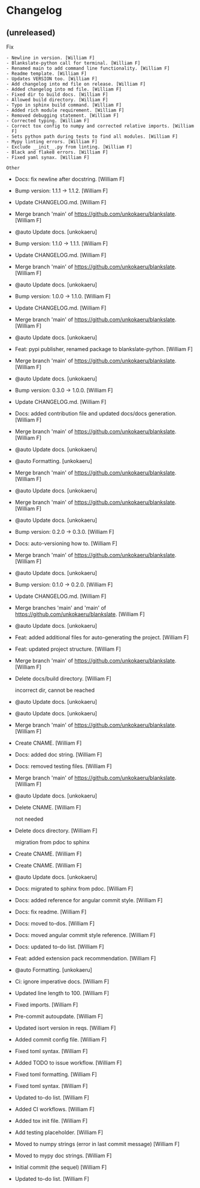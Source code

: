 Changelog
=========


(unreleased)
------------

Fix
~~~
- Newline in version. [William F]
- Blankslate-python call for terminal. [William F]
- Renamed main to add command line functionality. [William F]
- Readme template. [William F]
- Updates VERSION too. [William F]
- Add changelog into md file on release. [William F]
- Added changelog into md file. [William F]
- Fixed dir to build docs. [William F]
- Allowed build directory. [William F]
- Typo in sphinx build command. [William F]
- Added rich module requirement. [William F]
- Removed debugging statement. [William F]
- Corrected typing. [William F]
- Correct tox config to numpy and corrected relative imports. [William
  F]
- Sets python path during tests to find all modules. [William F]
- Mypy linting errors. [William F]
- Exclude __init__.py from linting. [William F]
- Black and flake8 errors. [William F]
- Fixed yaml synax. [William F]

Other
~~~~~
- Docs: fix newline after docstring. [William F]
- Bump version: 1.1.1 -> 1.1.2. [William F]
- Update CHANGELOG.md. [William F]
- Merge branch 'main' of https://github.com/unkokaeru/blankslate.
  [William F]
- @auto Update docs. [unkokaeru]
- Bump version: 1.1.0 -> 1.1.1. [William F]
- Update CHANGELOG.md. [William F]
- Merge branch 'main' of https://github.com/unkokaeru/blankslate.
  [William F]
- @auto Update docs. [unkokaeru]
- Bump version: 1.0.0 -> 1.1.0. [William F]
- Update CHANGELOG.md. [William F]
- Merge branch 'main' of https://github.com/unkokaeru/blankslate.
  [William F]
- @auto Update docs. [unkokaeru]
- Feat: pypi publisher, renamed package to blankslate-python. [William
  F]
- Merge branch 'main' of https://github.com/unkokaeru/blankslate.
  [William F]
- @auto Update docs. [unkokaeru]
- Bump version: 0.3.0 -> 1.0.0. [William F]
- Update CHANGELOG.md. [William F]
- Docs: added contribution file and updated docs/docs generation.
  [William F]
- Merge branch 'main' of https://github.com/unkokaeru/blankslate.
  [William F]
- @auto Update docs. [unkokaeru]
- @auto Formatting. [unkokaeru]
- Merge branch 'main' of https://github.com/unkokaeru/blankslate.
  [William F]
- @auto Update docs. [unkokaeru]
- Merge branch 'main' of https://github.com/unkokaeru/blankslate.
  [William F]
- @auto Update docs. [unkokaeru]
- Bump version: 0.2.0 -> 0.3.0. [William F]
- Docs: auto-versioning how to. [William F]
- Merge branch 'main' of https://github.com/unkokaeru/blankslate.
  [William F]
- @auto Update docs. [unkokaeru]
- Bump version: 0.1.0 -> 0.2.0. [William F]
- Update CHANGELOG.md. [William F]
- Merge branches 'main' and 'main' of
  https://github.com/unkokaeru/blankslate. [William F]
- @auto Update docs. [unkokaeru]
- Feat: added additional files for auto-generating the project. [William
  F]
- Feat: updated project structure. [William F]
- Merge branch 'main' of https://github.com/unkokaeru/blankslate.
  [William F]
- Delete docs/build directory. [William F]

  incorrect dir, cannot be reached
- @auto Update docs. [unkokaeru]
- @auto Update docs. [unkokaeru]
- Merge branch 'main' of https://github.com/unkokaeru/blankslate.
  [William F]
- Create CNAME. [William F]
- Docs: added doc string. [William F]
- Docs: removed testing files. [William F]
- Merge branch 'main' of https://github.com/unkokaeru/blankslate.
  [William F]
- @auto Update docs. [unkokaeru]
- Delete CNAME. [William F]

  not needed
- Delete docs directory. [William F]

  migration from pdoc to sphinx
- Create CNAME. [William F]
- Create CNAME. [William F]
- @auto Update docs. [unkokaeru]
- Docs: migrated to sphinx from pdoc. [William F]
- Docs: added reference for angular commit style. [William F]
- Docs: fix readme. [William F]
- Docs: moved to-dos. [William F]
- Docs: moved angular commit style reference. [William F]
- Docs: updated to-do list. [William F]
- Feat: added extension pack recommendation. [William F]
- @auto Formatting. [unkokaeru]
- Ci: ignore imperative docs. [William F]
- Updated line length to 100. [William F]
- Fixed imports. [William F]
- Pre-commit autoupdate. [William F]
- Updated isort version in reqs. [William F]
- Added commit config file. [William F]
- Fixed toml syntax. [William F]
- Added TODO to issue workflow. [William F]
- Fixed toml formatting. [William F]
- Fixed toml syntax. [William F]
- Updated to-do list. [William F]
- Added CI workflows. [William F]
- Added tox init file. [William F]
- Add testing placeholder. [William F]
- Moved to numpy strings (error in last commit message) [William F]
- Moved to mypy doc strings. [William F]
- Initial commit (the sequel) [William F]
- Updated to-do list. [William F]


